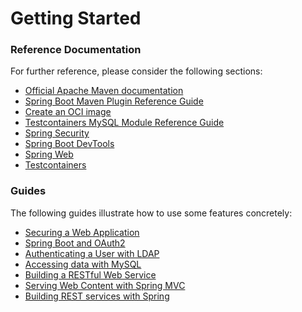 # Getting Started

### Reference Documentation

For further reference, please consider the following sections:

* [Official Apache Maven documentation](https://maven.apache.org/guides/index.html)
* [Spring Boot Maven Plugin Reference Guide](https://docs.spring.io/spring-boot/docs/2.5.1/maven-plugin/reference/html/)
* [Create an OCI image](https://docs.spring.io/spring-boot/docs/2.5.1/maven-plugin/reference/html/#build-image)
* [Testcontainers MySQL Module Reference Guide](https://www.testcontainers.org/modules/databases/mysql/)
* [Spring Security](https://docs.spring.io/spring-boot/docs/2.5.1/reference/htmlsingle/#boot-features-security)
* [Spring Boot DevTools](https://docs.spring.io/spring-boot/docs/2.5.1/reference/htmlsingle/#using-boot-devtools)
* [Spring Web](https://docs.spring.io/spring-boot/docs/2.5.1/reference/htmlsingle/#boot-features-developing-web-applications)
* [Testcontainers](https://www.testcontainers.org/)

### Guides

The following guides illustrate how to use some features concretely:

* [Securing a Web Application](https://spring.io/guides/gs/securing-web/)
* [Spring Boot and OAuth2](https://spring.io/guides/tutorials/spring-boot-oauth2/)
* [Authenticating a User with LDAP](https://spring.io/guides/gs/authenticating-ldap/)
* [Accessing data with MySQL](https://spring.io/guides/gs/accessing-data-mysql/)
* [Building a RESTful Web Service](https://spring.io/guides/gs/rest-service/)
* [Serving Web Content with Spring MVC](https://spring.io/guides/gs/serving-web-content/)
* [Building REST services with Spring](https://spring.io/guides/tutorials/bookmarks/)

